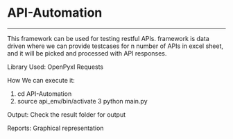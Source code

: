 # API-Automation
------------------------------------------------------------------------------------------------------------
This framework can be used for testing restful APIs. framework is data driven where we can provide testcases for n number of APIs in excel sheet, and it will be picked and processed with API responses.

Library Used:
OpenPyxl
Requests



How We can execute it:
1. cd API-Automation
2. source api_env/bin/activate
3 python main.py 


Output:
Check the result folder for output

Reports: Graphical representation 

